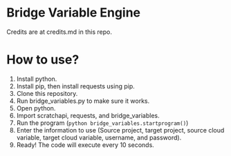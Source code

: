 # Bridge Variable Engine
Credits are at credits.md in this repo.
# How to use?
1. Install python.
2. Install pip, then install requests using pip.  
3. Clone this repository.
4. Run bridge_variables.py to make sure it works.
5. Open python.
6. Import scratchapi, requests, and bridge_variables.
7. Run the program (```python bridge_variables.startprogram()```)
8. Enter the information to use (Source project, target project, source cloud variable, target cloud variable, username, and password).
9. Ready! The code will execute every 10 seconds.  
